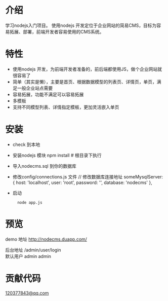 # 介绍
    
 学习nodejs入门项目。
 使用nodejs 开发定位于企业网站的简易CMS，目标为容易拓展、部署，前端开发者容易使用的CMS系统。

# 特性

* 使用nodejs 开发，为前端开发者准备的，前后端都使用JS，做个企业网站就很容易了
* 简单（其实是懒），主要是首页、根据数据模型的列表页、详情页，单页，满足一般企业站点需要
* 容易拓展，功能不满足可以容易拓展
* 多模板
* 支持不同模型列表、详情指定模板，更加灵活嵌入单页

# 安装

* check 到本地
* 安装nodejs 模块
        npm install # 根目录下执行
* 导入nodecms.sql 到你的数据库
* 修改config/connections.js 文件
        // 修改数据库连接地址
        someMysqlServer: {
            host: 'localhost',
            user: 'root',
            password: '',
            database: 'nodecms'
        },
* 启动 
    
        node app.js

# 预览 

demo 地址 http://nodecms.duapp.com/

后台地址 /admin/user/login  <br>
默认用户 admin  admin


# 贡献代码

 120377843@qq.com
 



